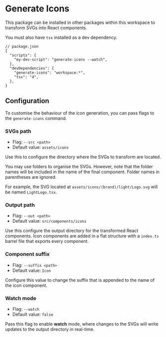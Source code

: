 # Generate Icons

This package can be installed in other packages within this workspace to
transform SVGs into React components.

You must also have `tsx` installed as a dev dependency.

```jsonc
// package.json
{
  "scripts": {
    "my-dev-script": "generate-icons --watch",
  },
  "devDependencies": {
    "generate-icons": "workspace:*",
    "tsx": "4",
  },
}
```

## Configuration

To customise the behaviour of the icon generation, you can pass flags to the
`generate-icons` command.

### SVGs path

- Flag: `--src <path>`
- Default value: `assets/icons`

Use this to configure the directory where the SVGs to transform are located.

You may use folders to organise the SVGs. However, note that the folder names
will be included in the name of the final component. Folder names in parentheses
are ignored.

For example, the SVG located at `assets/icons/(brand)/light/Logo.svg` will be
named `LightLogo.tsx`.

### Output path

- Flag: `--out <path>`
- Default value: `src/components/icons`

Use this configure the output directory for the transformed React components.
Icon components are added in a flat structure with a `index.ts` barrel file that
exports every component.

### Component suffix

- Flag: `--suffix <path>`
- Default value: `Icon`

Configure this value to change the suffix that is appended to the name of the
icon component.

### Watch mode

- Flag: `--watch`
- Default value: `false`

Pass this flag to enable **watch** mode, where changes to the SVGs will write
updates to the output directory in real-time.
